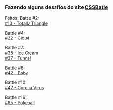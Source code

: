 ### Fazendo alguns desafios do site [CSSBatle](https://cssbattle.dev/)

Feitos:
Battle #2:</br>
  [#13 - Totally Triangle](https://codepen.io/gblcintra/pen/JjrYbzz)</br>

Battle #4:</br>
  [#22 - Cloud](https://codepen.io/gblcintra/pen/qBPdowq)</br>

Battle #7:</br>
  [#35 - Ice Cream](https://codepen.io/gblcintra/pen/QWqjEYZ)</br>
  [#37 - Tunnel](https://codepen.io/gblcintra/pen/GRMJdJG)</br>

Battle #8:</br>
  [#42 - Baby](https://codepen.io/gblcintra/pen/bGrvNMy)</br>

Battle #10:</br>
  [#47 - Corona Virus](https://codepen.io/gblcintra/pen/MWEYeLa)</br>

Battle #16:</br>
  [#95 - Pokeball](https://codepen.io/gblcintra/pen/jOGEgYb)</br>